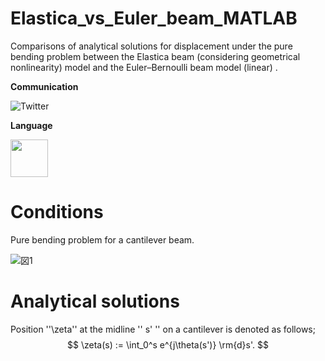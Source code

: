 # Elastica_vs_Euler_beam_MATLAB
Comparisons of analytical solutions for displacement under the pure bending problem between the Elastica beam (considering geometrical nonlinearity) model and the Euler–Bernoulli beam model (linear) .


**Communication**

<a style="text-decoration: none" href="https://twitter.com/hogelungfish_" target="_blank">
    <img src="https://img.shields.io/badge/twitter-%40hogelungfish_-1da1f2.svg" alt="Twitter">
</a>
<p>

**Language**
<p>
<img src="https://cdn.jsdelivr.net/gh/devicons/devicon/icons/matlab/matlab-original.svg" width="60"/>
<p>

# Conditions
Pure bending problem for a cantilever beam.

![図1](https://github.com/KRproject-tech/Elastica_vs_Euler_beam_MATLAB/assets/114337358/6290372a-0a76-4add-a860-4353f00aed6b)

# Analytical solutions
Position ''\zeta'' at the midline '' s' '' on a cantilever is denoted as follows;
$$
\zeta(s) := \int_0^s e^{j\theta(s')} \rm{d}s'.
$$
